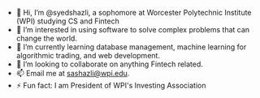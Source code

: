 - 👋 Hi, I’m @syedshazli, a sophomore at Worcester Polytechnic Institute (WPI) studying CS and Fintech
- 👀 I’m interested in using software to solve complex problems that can change the world.
- 🌱 I’m currently learning database management, machine learning for algorithmic trading, and web development.
- 💞️ I’m looking to collaborate on anything Fintech related.
- 📫 Email me at sashazli@wpi.edu.
- ⚡ Fun fact: I am President of WPI's Investing Association

<!---
syedshazli/syedshazli is a ✨ special ✨ repository because its `README.md` (this file) appears on your GitHub profile.
You can click the Preview link to take a look at your changes.
--->
